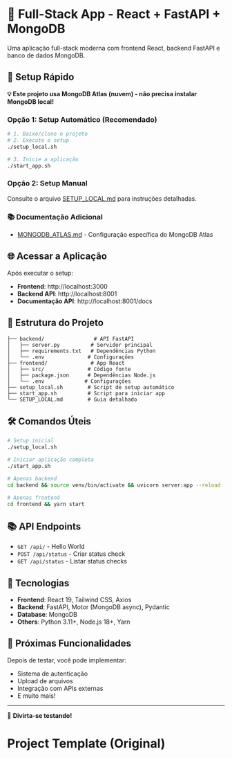 # 🚀 Full-Stack App - React + FastAPI + MongoDB

Uma aplicação full-stack moderna com frontend React, backend FastAPI e banco de dados MongoDB.

## 🎯 Setup Rápido

**💡 Este projeto usa MongoDB Atlas (nuvem) - não precisa instalar MongoDB local!**

### Opção 1: Setup Automático (Recomendado)
```bash
# 1. Baixe/clone o projeto
# 2. Execute o setup
./setup_local.sh

# 3. Inicie a aplicação
./start_app.sh
```

### Opção 2: Setup Manual
Consulte o arquivo [SETUP_LOCAL.md](SETUP_LOCAL.md) para instruções detalhadas.

### 📚 Documentação Adicional
- [MONGODB_ATLAS.md](MONGODB_ATLAS.md) - Configuração específica do MongoDB Atlas

## 🌐 Acessar a Aplicação

Após executar o setup:
- **Frontend**: http://localhost:3000
- **Backend API**: http://localhost:8001
- **Documentação API**: http://localhost:8001/docs

## 📁 Estrutura do Projeto

```
├── backend/                # API FastAPI
│   ├── server.py          # Servidor principal
│   ├── requirements.txt   # Dependências Python
│   └── .env              # Configurações
├── frontend/              # App React
│   ├── src/              # Código fonte
│   ├── package.json      # Dependências Node.js
│   └── .env             # Configurações
├── setup_local.sh        # Script de setup automático
├── start_app.sh          # Script para iniciar app
└── SETUP_LOCAL.md        # Guia detalhado
```

## 🛠 Comandos Úteis

```bash
# Setup inicial
./setup_local.sh

# Iniciar aplicação completa
./start_app.sh

# Apenas backend
cd backend && source venv/bin/activate && uvicorn server:app --reload

# Apenas frontend
cd frontend && yarn start
```

## 📚 API Endpoints

- `GET /api/` - Hello World
- `POST /api/status` - Criar status check
- `GET /api/status` - Listar status checks

## 🔧 Tecnologias

- **Frontend**: React 19, Tailwind CSS, Axios
- **Backend**: FastAPI, Motor (MongoDB async), Pydantic
- **Database**: MongoDB
- **Others**: Python 3.11+, Node.js 18+, Yarn

## 📝 Próximas Funcionalidades

Depois de testar, você pode implementar:
- Sistema de autenticação
- Upload de arquivos
- Integração com APIs externas
- E muito mais!

---

🎉 **Divirta-se testando!**

# Project Template (Original)
